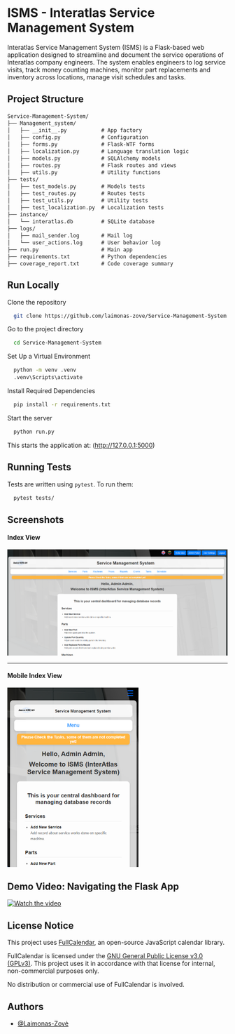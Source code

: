 # ISMS - Interatlas Service Management System

Interatlas Service Management System (ISMS) is a Flask-based web application designed to streamline and document the service operations of Interatlas company engineers. The system enables engineers to log service visits, track money counting machines, monitor part replacements and inventory across locations, manage visit schedules and tasks.

## Project Structure

```
Service-Management-System/
├── Management_system/
│   ├── __init__.py           # App factory
│   ├── config.py             # Configuration
│   ├── forms.py              # Flask-WTF forms
│   ├── localization.py       # Language translation logic
│   ├── models.py             # SQLAlchemy models
│   ├── routes.py             # Flask routes and views
│   ├── utils.py              # Utility functions
├── tests/
│   ├── test_models.py        # Models tests
│   ├── test_routes.py        # Routes tests
│   ├── test_utils.py         # Utility tests
│   ├── test_localization.py  # Localization tests
├── instance/
│   └── interatlas.db         # SQLite database
├── logs/
│   ├── mail_sender.log       # Mail log
│   └── user_actions.log      # User behavior log
├── run.py                    # Main app
├── requirements.txt          # Python dependencies
├── coverage_report.txt       # Code coverage summary
```

## Run Locally

Clone the repository

```bash
  git clone https://github.com/laimonas-zove/Service-Management-System
```

Go to the project directory

```bash
  cd Service-Management-System
```

Set Up a Virtual Environment

```bash
  python -m venv .venv
  .venv\Scripts\activate
```

Install Required Dependencies

```bash
  pip install -r requirements.txt
```

Start the server

```bash
  python run.py
```

This starts the application at: (http://127.0.0.1:5000)

## Running Tests

Tests are written using `pytest`. To run them:

```bash
  pytest tests/
```

## Screenshots

<h4>Index View</h4>
<img src="./Management_system/static/images/Index_view.png" alt="Index Screenshot" width="700"/>

<hr/>

<h4>Mobile Index View</h4>
<img src="./Management_system/static/images/Index_view_mobile.png" alt="Mobile Screenshot" width="300"/>

## Demo Video: Navigating the Flask App

[![Watch the video](https://img.youtube.com/vi/VWphKN44ZPY/0.jpg)](https://youtu.be/VWphKN44ZPY)

## License Notice

This project uses [FullCalendar](https://fullcalendar.io), an open-source JavaScript calendar library.

FullCalendar is licensed under the [GNU General Public License v3.0 (GPLv3)](https://www.gnu.org/licenses/gpl-3.0.html). This project uses it in accordance with that license for internal, non-commercial purposes only.

No distribution or commercial use of FullCalendar is involved.

## Authors

- [@Laimonas-Zovė](https://github.com/laimonas-zove)
